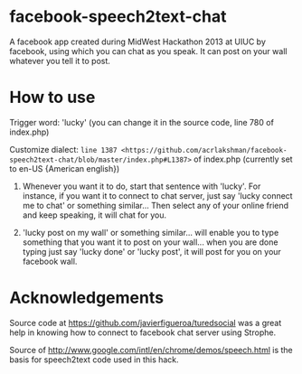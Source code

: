 facebook-speech2text-chat
=========================
A facebook app created during MidWest Hackathon 2013 at UIUC by facebook, using which you can chat as you speak.
It can post on your wall whatever you tell it to post.

How to use
==========
Trigger word: 'lucky' (you can change it in the source code, line 780 of index.php)

Customize dialect: `line 1387 <https://github.com/acrlakshman/facebook-speech2text-chat/blob/master/index.php#L1387>` of index.php (currently set to en-US {American english})

1) Whenever you want it to do, start that sentence with 'lucky'. For instance, if you want it to connect to chat
server, just say 'lucky connect me to chat' or something similar... Then select any of your online friend and keep
speaking, it will chat for you.

2) 'lucky post on my wall' or something similar... will enable you to type something that you want it to post on your
wall... when you are done typing just say 'lucky done' or 'lucky post', it will post for you on your facebook wall.

Acknowledgements
================
Source code at https://github.com/javierfigueroa/turedsocial was a great help in knowing how to connect to facebook chat server using Strophe.

Source of http://www.google.com/intl/en/chrome/demos/speech.html is the basis for speech2text code used in this hack.
